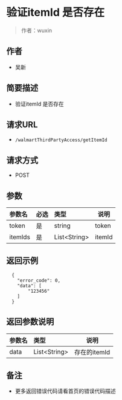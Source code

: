 # 验证itemId 是否存在

> 作者：wuxin

## 作者
- 吴新

    
## 简要描述

- 验证itemId 是否存在

## 请求URL
- `/walmartThirdPartyAccess/getItemId`
  
## 请求方式
- POST 

## 参数

|参数名|必选|类型|说明|
|:----    |:---|:----- |-----   |
|token |是  |string |token
|itemIds |是  |List&lt;String> | itemId|


## 返回示例 

``` 
  {
    "error_code": 0,
    "data": [
		"123456"
	]
  }
```

## 返回参数说明 

|参数名|类型|说明|
|:-----  |:-----|-----                           |
|data |List&lt;String>   | 存在的itemId  |

## 备注 

- 更多返回错误代码请看首页的错误代码描述